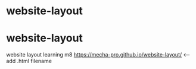 # website-layout
# website-layout
website layout learning m8
https://mecha-pro.github.io/website-layout/ <--add .html filename
